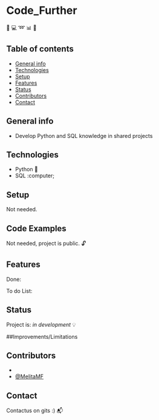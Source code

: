 # Code_Further
:snake: :computer: :loop: :bar_chart: :page_with_curl:

## Table of contents
* [General info](#general-info)
* [Technologies](#technologies)
* [Setup](#setup)
* [Features](#features)
* [Status](#status)
* [Contributors](#contributors)
* [Contact](#contact)

## General info
* Develop Python and SQL knowledge in shared projects

## Technologies
* Python :snake:
* SQL :computer;

## Setup
Not needed.

## Code Examples
Not needed, project is public. :unlock:

## Features

Done:


To do List:


## Status
Project is: _in development_ :bulb:

##Improvements/Limitations

## Contributors
*
* [@MelitaMF](https://github.com/MelitaMF)

## Contact
Contactus on gits :) :mailbox_with_mail:
